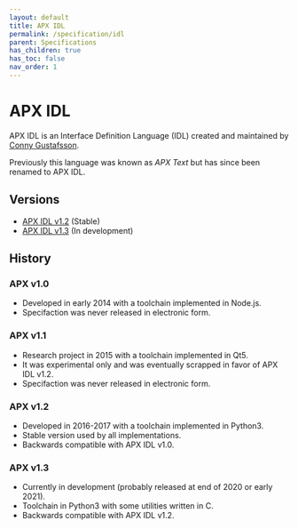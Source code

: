 ```yaml
---
layout: default
title: APX IDL
permalink: /specification/idl
parent: Specifications
has_children: true
has_toc: false
nav_order: 1
---
```


# APX IDL

APX IDL is an Interface Definition Language (IDL) created and maintained by [Conny Gustafsson](https://github.com/cogu/).

Previously this language was known as *APX Text* but has since been renamed to APX IDL.

## Versions

- [APX IDL v1.2](apx_idl_12) (Stable)
- [APX IDL v1.3](apx_idl_13) (In development)

## History

### APX v1.0

- Developed in early 2014 with a toolchain implemented in Node.js.
- Specifaction was never released in electronic form.

### APX v1.1

- Research project in 2015 with a toolchain implemented in Qt5.
- It was experimental only and was eventually scrapped in favor of APX IDL v1.2.
- Specifaction was never released in electronic form.

### APX v1.2

- Developed in 2016-2017 with a toolchain implemented in Python3.
- Stable version used by all implementations.
- Backwards compatible with APX IDL v1.0.

### APX v1.3

- Currently in development (probably released at end of 2020 or early 2021).
- Toolchain in Python3 with some utilities written in C.
- Backwards compatible with APX IDL v1.2.
